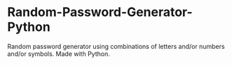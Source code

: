 # Random-Password-Generator-Python

Random password generator using combinations of letters and/or numbers and/or symbols. Made with Python.
